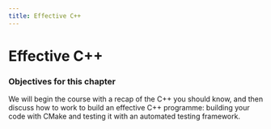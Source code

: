 ```yaml
---
title: Effective C++
---
```


# Effective C++

### Objectives for this chapter

We will begin the course with a recap of the C++ you should know,
and then discuss how to work to build an effective C++ programme:
building your code with CMake and testing it with an automated testing framework.
